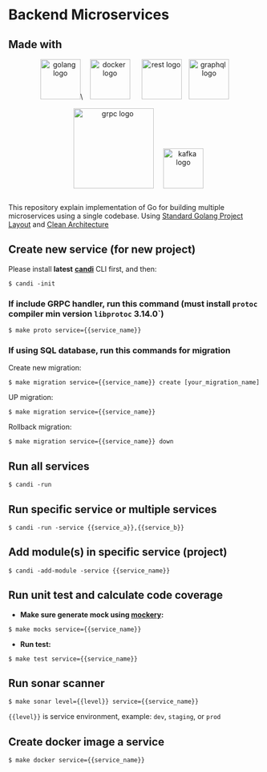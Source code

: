 # Backend Microservices

## Made with
<p align="center">
 <img src="https://storage.googleapis.com/agungdp/static/logo/golang.png" width="80" alt="golang logo" />\
 <img src="https://storage.googleapis.com/agungdp/static/logo/docker.png" width="80" hspace="10" alt="docker logo" />
 <img src="https://storage.googleapis.com/agungdp/static/logo/rest.png" width="80" hspace="10" alt="rest logo" />
 <img src="https://storage.googleapis.com/agungdp/static/logo/graphql.png" width="80" alt="graphql logo" />
 <img src="https://storage.googleapis.com/agungdp/static/logo/grpc.png" width="160" hspace="15" vspace="15" alt="grpc logo" />
 <img src="https://storage.googleapis.com/agungdp/static/logo/kafka.png" height="80" alt="kafka logo" />
</p>

This repository explain implementation of Go for building multiple microservices using a single codebase. Using [Standard Golang Project Layout](https://github.com/golang-standards/project-layout) and [Clean Architecture](https://blog.cleancoder.com/uncle-bob/2012/08/13/the-clean-architecture.html)

## Create new service (for new project)
Please install **latest** [**candi**](https://github.com/Bhinneka/candi) CLI first, and then:
```
$ candi -init
```

### If include GRPC handler, run this command (must install `protoc` compiler min version `libprotoc` 3.14.0`)

```
$ make proto service={{service_name}}
```

### If using SQL database, run this commands for migration

Create new migration:
```
$ make migration service={{service_name}} create [your_migration_name]
```

UP migration:
```
$ make migration service={{service_name}}
```

Rollback migration:
```
$ make migration service={{service_name}} down
```

## Run all services
```
$ candi -run
```

## Run specific service or multiple services
```
$ candi -run -service {{service_a}},{{service_b}}
```

## Add module(s) in specific service (project)
```
$ candi -add-module -service {{service_name}}
```

## Run unit test and calculate code coverage
* **Make sure generate mock using [mockery](https://github.com/vektra/mockery):**
```
$ make mocks service={{service_name}}
```
* **Run test:**
```
$ make test service={{service_name}}
```
## Run sonar scanner
```
$ make sonar level={{level}} service={{service_name}}
```
`{{level}}` is service environment, example: `dev`, `staging`, or `prod`

## Create docker image a service
```
$ make docker service={{service_name}}
```
